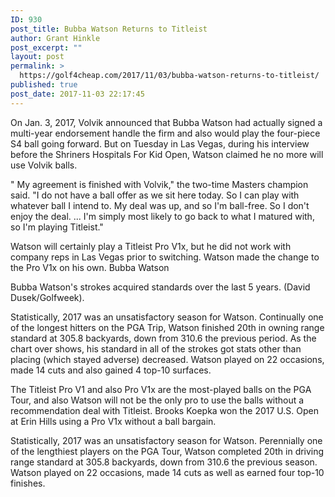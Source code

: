```yaml
---
ID: 930
post_title: Bubba Watson Returns to Titleist
author: Grant Hinkle
post_excerpt: ""
layout: post
permalink: >
  https://golf4cheap.com/2017/11/03/bubba-watson-returns-to-titleist/
published: true
post_date: 2017-11-03 22:17:45
---
```

On Jan. 3, 2017, Volvik announced that Bubba Watson had actually signed a multi-year endorsement handle the firm and also would play the four-piece S4 ball going forward. But on Tuesday in Las Vegas, during his interview before the Shriners Hospitals For Kid Open, Watson claimed he no more will use Volvik balls.

" My agreement is finished with Volvik," the two-time Masters champion said. "I do not have a ball offer as we sit here today. So I can play with whatever ball I intend to. My deal was up, and so I'm ball-free. So I don't enjoy the deal. ... I'm simply most likely to go back to what I matured with, so I'm playing Titleist."

Watson will certainly play a Titleist Pro V1x, but he did not work with company reps in Las Vegas prior to switching. Watson made the change to the Pro V1x on his own.
Bubba Watson

Bubba Watson's strokes acquired standards over the last 5 years. (David Dusek/Golfweek).

Statistically, 2017 was an unsatisfactory season for Watson. Continually one of the longest hitters on the PGA Trip, Watson finished 20th in owning range standard at 305.8 backyards, down from 310.6 the previous period. As the chart over shows, his standard in all of the strokes got stats other than placing (which stayed adverse) decreased. Watson played on 22 occasions, made 14 cuts and also gained 4 top-10 surfaces.

The Titleist Pro V1 and also Pro V1x are the most-played balls on the PGA Tour, and also Watson will not be the only pro to use the balls without a recommendation deal with Titleist. Brooks Koepka won the 2017 U.S. Open at Erin Hills using a Pro V1x without a ball bargain.

Statistically, 2017 was an unsatisfactory season for Watson. Perennially one of the lengthiest players on the PGA Tour, Watson completed 20th in driving range standard at 305.8 backyards, down from 310.6 the previous season. Watson played on 22 occasions, made 14 cuts as well as earned four top-10 finishes.